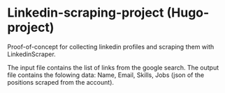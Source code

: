 # Linkedin-scraping-project (Hugo-project)
Proof-of-concept for collecting linkedin profiles and scraping them with LinkedinScraper. 

The input file contains the list of links from the google search.
The output file contains the folowing data: Name, Email, Skills, Jobs (json of the positions scraped from the account). 

